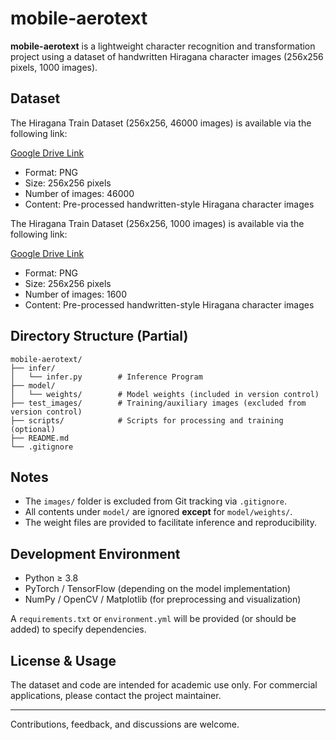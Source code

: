 # mobile-aerotext

**mobile-aerotext** is a lightweight character recognition and transformation project using a dataset of handwritten Hiragana character images (256x256 pixels, 1000 images).

## Dataset

The Hiragana Train Dataset (256x256, 46000 images) is available via the following link:

[Google Drive Link](https://drive.google.com/file/d/1oKIFJD2T-bTw3Y_d1SU3SvIjHKCjCq6v/view?usp=drive_link)

- Format: PNG
- Size: 256x256 pixels
- Number of images: 46000
- Content: Pre-processed handwritten-style Hiragana character images

The Hiragana Train Dataset (256x256, 1000 images) is available via the following link:

[Google Drive Link](https://drive.google.com/file/d/1A-qv_GlGpE46OKY9vRzmBpvBK3dWHcFS/view?usp=drive_link)

- Format: PNG
- Size: 256x256 pixels
- Number of images: 1600
- Content: Pre-processed handwritten-style Hiragana character images

## Directory Structure (Partial)

```
mobile-aerotext/
├── infer/
│   └── infer.py        # Inference Program
├── model/
│   └── weights/        # Model weights (included in version control)
├── test_images/        # Training/auxiliary images (excluded from version control)
├── scripts/            # Scripts for processing and training (optional)
├── README.md
└── .gitignore
```

## Notes

- The `images/` folder is excluded from Git tracking via `.gitignore`.
- All contents under `model/` are ignored **except** for `model/weights/`.
- The weight files are provided to facilitate inference and reproducibility.

## Development Environment

- Python ≥ 3.8
- PyTorch / TensorFlow (depending on the model implementation)
- NumPy / OpenCV / Matplotlib (for preprocessing and visualization)

A `requirements.txt` or `environment.yml` will be provided (or should be added) to specify dependencies.

## License & Usage

The dataset and code are intended for academic use only. For commercial applications, please contact the project maintainer.

---

Contributions, feedback, and discussions are welcome.
